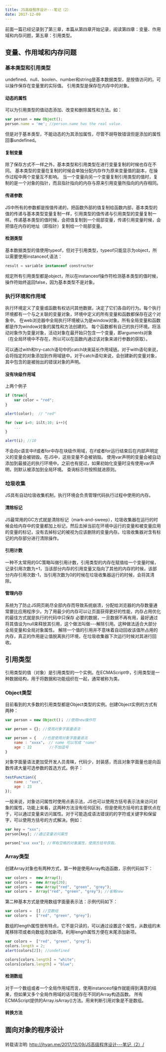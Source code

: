 ```yaml
---
title: JS高级程序设计---笔记（2）
date: 2017-12-09
---
```

前面一篇已经记录到了第三章，本篇从第四章开始记录，阅读第四章：变量、作用域和内存问题，第五章：引用类型。

## 变量、作用域和内存问题

### 基本类型和引用类型
undefined、null、boolen、number和string是基本数据类型，是按值访问的。可以操作保存在变量里的实际值。
引用类型是保存在内存中的对象。
#### 动态的属性
可以为引用类型的值动态添加、改变和删除属性和方法。如：
```js
var person = new Object();
person.name = 'me'; //person.name has the real value.
```
但是对于基本类型，不能动态的为其添加属性，尽管不胡导致错误但是添加的属性回事undefined。

#### 复制变量
除了保存方式不一样之外，基本类型和引用类型在进行变量复制的时候也存在不同。
基本类型的变量在复制的时候会单独分配内存作为原来变量值的副本，在操作过程中两个变量互不影响。
当一个变量向另一个变量复制引用类型的值时，复制的是一个对象的指针，而且指针指向的内存与原来引用变量所指向的内存相同。

#### 传递参数
JS中所有的参数都是按值传递的，把函数外部的值复制给函数内部，基本类型的值的传递与基本类型变量复制一样，引用类型的值传递与引用类型的变量复制一样。传递基本类型的值时候，会把值复制到一个局部变量，传递引用变量时候，会把值在内存的地址（即指针）复制给一个局部变量。

#### 检测类型
基本数据类型的值使用typeof，但对于引用类型，typeof只能显示为object，所以需要使用instanceof,语法：
```js
result = variable instanceof constructor
```
规定所有引用类型都是object，所以在instanceof操作符检测基本类型的值时候，操作符始终返回false，因为基本类型不是对象。

### 执行环境和作用域
执行环境定义了变量或函数有权访问其他数据，决定了它们各自的行为。每个执行环境都有一个与之关联的变量对象，环境中定义的所有变量和函数都保存在这个对象中。
在web浏览器中全局执行环境被认为是window对象。所有全局变量和函数都是作为window对象的属性和方法创建的。
每个函数都有自己的执行环境。将活动对象作为变量对象，活动对象在最开始只包含一个变量，即arguments对象（在全局环境中不存在，所以可以在函数内通过该对象来进行参数的获取）。

可以通过with和try-catch语句中的catch块来延长作用域链。对于with语句来说，会将指定的对象添加到作用域链中。对于catch语句来说，会创建新的变量对象，其中包含的是被抛出的错误对象的声明。

#### 没有块级作用域
上两个例子
```js
if (true){
    var color = "red";
}

alert(color);  // "red"

for (var i=0; i&lt;10; i++){
    ...
}

alert(i); //10
```
不会向c语言中if或者for中存在块级作用域，在if或者for运行结束后在内部声明定义的变量会被销毁。在JS中，这些变量不会被销毁。
使用var声明的变量会被自动添加到最接近的执行环境中。之前也有提过，如果初始化变量时没有使用var声明，则默认被添加到全局环境。
查询标示符按照就进原则。

### 垃圾收集
JS具有自动垃圾收集机制，执行环境会负责管理代码执行过程中使用的内存。

#### 清除标记
JS最常用的GC方式就是清除标记（mark-and-sweep），垃圾收集器在运行的时候会给内存中的变量都加上标记，然后去掉当前在环境中运行的变量和被变量应用的变量的标记，没有去掉标记的被视为应该删除的变量内存。垃圾收集器对含有标记的内存部分进行清除操作。

#### 引用计数
一种不太常用的GC策略叫做引用计数，引用类型的内存在赋值给一个变量时候，记录引用次数为+1，当该部分内存的引用变量又指向了其他的内存的时候，该部分内存引用次数-1，当引用次数为0的时候在垃圾收集器运行的时候，会将其清除。

#### 管理内存
系统为了防止JS网页耗尽全部内存而导致系统崩溃，分配给浏览器的内存数量通常要比应用程序少。为了用最少的内存可以让页面获得更好的性能，内存占用优化的最佳方式就是执行的代码中只保存 必要的数据，一旦数据不再有用，最好通过将其值设为null来释放其引用，这个做法叫做---解除引用。这种做法适合大部分全局变量和全局对象属性。
解除一个值的引用并不意味着自动回收该值所占用的内存，真正的作用是让值脱离执行环境，在垃圾收集器下次运行时候对其进行回收。

## 引用类型
引用类型的值（对象）是引用类型的一个实例。在ECMAScript中，引用类型是一种数据结构，用于将数据和功能组织在一起，通常被称为类。

### Object类型
目前看到的大多数的引用类型都是Object类型的实例。创建Object实例的方式有两种：
```js
var person = new Object()； //使用new操作符

var person = {}; //使用对象字面量语法

var person = {   //也是使用对象字面量语法
    name : "xxxx"， // name 可以写成 "name"
    age : 22        //不加逗号
}
```
对象字面量语法更加受开发人员青睐，代码少，封装感，而且对象字面量也是向函数传递大量可选参数的首选方式。例子：
```js
testFunction({
    name : "xxx",
    age : 23
});
```
一般来说，对象访问属性时使用点表示法，JS也可以使用方括号表示法来访问对象的属性，功能上来看，这两种方法没有任何区别，但是使用方括号的主要优点在于，可以通过变量来访问属性。对于可能造成语法错误的的字符或关键字和保留字，可以使用方括号的方式解决。例如：
```js
var key = "xxx";
person[key]; //通过变量访问属性

person["xxx xxx"]; //带有空格的对象属性，使用方括号获取。
```

### Array类型
创建Array对象也有两种方式，第一种是使用Array构造函数，示例代码如下：
```js
var colors =  new Array();
var colors =  new Array(20);
var colors =  new Array("red", "green", "grey");
var colors =  Array("red", "green", "grey"); //省略new
```
第二种基本方式是使用数组字面量表示法：示例代码如下：
```js
var colors =  [] //空数组
var colors =  ["red", "green", "grey"];
```
数组的length属性很有特点，它不是只读的，可以通过设置这个属性，从数组的末尾移除项或者向数组添加新项。利用length属性方便在末尾添加新项。
```js
var colors =  ["red", "green", "grey"];
colors.length = 2;
alert(colors[2]); //undefined

colors[colors.length] = "white";
colors[colors.length] = "blue";
```

#### 检测数组
对于一个数组或者一个全局作用域而言，使用instanceof操作就能得到满意的结果，但如果又多个全局作用域的话可能存在不同的Array构造函数。
所有ECMAScript提供的Array.isArray()方法。用来判断引用对象是不是数组。

#### 转换方法





















### 

### 

## 面向对象的程序设计

### 

### 

### 

### 


转载请注明: http://jhyan.me/2017/12/09/JS高级程序设计---笔记（2）/
